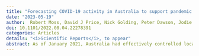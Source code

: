 ```yaml
---
title: "Forecasting COVID-19 activity in Australia to support pandemic response: May to October 2020"
date: "2023-05-19"
author:  Robert Moss, David J Price, Nick Golding, Peter Dawson, Jodie McVernon, Rob J Hyndman, Freya M Shearer, James M McCaw
doi: 10.1101/2022.08.04.22278391
categories: Articles
details: "<i>Scientific Reports</i>, to appear"
abstract: As of January 2021, Australia had effectively controlled local transmission of COVID-19 despite a steady influx of imported cases and several local, but contained, outbreaks in 2020. Throughout 2020, state and territory public health responses were informed by weekly situational reports that included an ensemble forecast for each jurisdiction. We present here an analysis of one forecasting model included in this ensemble across the variety of scenarios experienced by each jurisdiction from May to October 2020. We examine how successfully the forecasts characterised future case incidence, subject to variations in data timeliness and completeness, showcase how we adapted these forecasts to support decisions of public health priority in rapidly-evolving situations, evaluate the impact of key model features on forecast skill, and demonstrate how to assess forecast skill in real-time before the ground truth is known. Conditioning the model on the most recent, but incomplete, data improved the forecast skill, emphasising the importance of developing strong quantitative models of surveillance system characteristics, such as ascertainment delay distributions. Forecast skill was highest when there were at least 10 reported cases per day, the circumstances in which authorities were most in need of forecasts to aid in planning and response.
---
```


